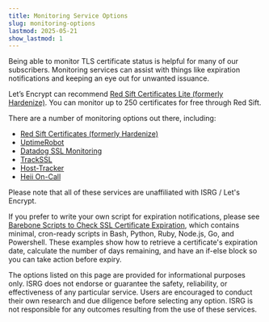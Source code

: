 ```yaml
---
title: Monitoring Service Options
slug: monitoring-options
lastmod: 2025-05-21
show_lastmod: 1
---
```


Being able to monitor TLS certificate status is helpful for many of our subscribers. Monitoring services can assist with things like expiration notifications and keeping an eye out for unwanted issuance.

Let’s Encrypt can recommend [Red Sift Certificates Lite (formerly Hardenize)](https://redsift.com/pulse-platform/certificates-lite). You can monitor up to 250 certificates for free through Red Sift.

There are a number of monitoring options out there, including:

* [Red Sift Certificates (formerly Hardenize)](https://redsift.com/pulse-platform/certificates-lite)
* [UptimeRobot](https://uptimerobot.com/ssl-monitoring/)
* [Datadog SSL Monitoring](https://www.datadoghq.com/monitoring/ssl-monitoring/)
* [TrackSSL](https://trackssl.com/)
* [Host-Tracker](https://www.host-tracker.com/)
* [Heii On-Call](https://heiioncall.com/guides/ssl-certificate-expiration-monitoring)

Please note that all of these services are unaffiliated with ISRG / Let's Encrypt.

If you prefer to write your own script for expiration notifications, please see [Barebone Scripts to Check SSL Certificate Expiration](https://heiioncall.com/blog/barebone-scripts-to-check-ssl-certificate-expiration), which contains minimal, cron-ready scripts in Bash, Python, Ruby, Node.js, Go, and Powershell. These examples show how to retrieve a certificate's expiration date, calculate the number of days remaining, and have an if-else block so you can take action before expiry.

The options listed on this page are provided for informational purposes only. ISRG does not endorse or guarantee the safety, reliability, or effectiveness of any particular service. Users are encouraged to conduct their own research and due diligence before selecting any option. ISRG is not responsible for any outcomes resulting from the use of these services.
